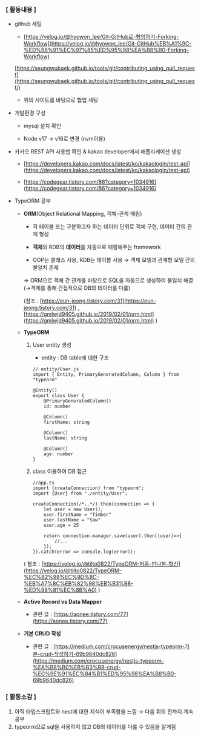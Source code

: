 ### [ 활동내용 ]

- github 세팅
    
     - [https://velog.io/@hyowon_lee/Git-GitHub로-협업하기-Forking-Workflow](https://velog.io/@hyowon_lee/Git-GitHub%EB%A1%9C-%ED%98%91%EC%97%85%ED%95%98%EA%B8%B0-Forking-Workflow)
    
    [https://seungwubaek.github.io/tools/git/contributing_using_pull_request](https://seungwubaek.github.io/tools/git/contributing_using_pull_request/)
    
     - 위의 사이트를 바탕으로 협업 세팅
    
- 개발환경 구성
    
     - mysql 설치 확인
    
     - Node v17 → v16로 변경 (nvm이용)
    
- 카카오 REST API 사용법 확인 & kakao developer에서 애플리케이션 생성
    
     - [https://developers.kakao.com/docs/latest/ko/kakaologin/rest-api](https://developers.kakao.com/docs/latest/ko/kakaologin/rest-api)
    
     - [https://codegear.tistory.com/86?category=1034916](https://codegear.tistory.com/86?category=1034916)
    
- TypeORM 공부
    - **ORM**(Object Relational Mapping, 객체-관계 매핑)
        
         - 각 테이블 또는 구분하고자 하는 데이터 단위로 객체 구현, 데이터 간의 관계 형성
        
         - **객체**와 RDB의 **데이터**를 자동으로 매핑해주는 framework
        
         - OOP는 클래스 사용, RDB는 테이블 사용 → 객체 모델과 관계형 모델 간의 불일치 존재 
        
        ⇒ ORM으로 객체 간 관계를 바탕으로 SQL을 자동으로 생성하여 불일치 해결(→객체를 통해 간접적으로 DB의 데이터를 다룸)
        
        (참조 : [https://eun-jeong.tistory.com/31](https://eun-jeong.tistory.com/31) , [https://gmlwjd9405.github.io/2019/02/01/orm.html](https://gmlwjd9405.github.io/2019/02/01/orm.html) )
        
    - **TypeORM**
        1. User entity 생성
            
             - entity : DB table에 대한 구조
            
            ```tsx
            // entity/User.js
            import { Entity, PrimaryGeneratedColumn, Column } from "typeorm"
            
            @Entity()
            export class User {
                @PrimaryGeneratedColumn()
                id: number
            
                @Column()
                firstName: string
            
                @Column()
                lastName: string
            
                @Column()
                age: number
            }
            ```
            
        2. class 이용하여 DB 접근
            
            ```tsx
            //app.ts
            import {createConnection} from "typeorm";
            import {User} from "./entity/User";
            
            createConnection(/*..*/).then(connection => {
            	let user = new User();
            	user.firstName = "Timber"
            	user.lastName = "Saw"
            	user.age = 25
            	
            	return connection.manager.save(user).then((user)=>{
            		//...
            	});
            }).catch(error => console.log(error));
            ```
            
        
        ( 참조 : [https://velog.io/@tilto0822/TypeORM-처음-만나본-혁신](https://velog.io/@tilto0822/TypeORM-%EC%B2%98%EC%9D%8C-%EB%A7%8C%EB%82%98%EB%B3%B8-%ED%98%81%EC%8B%A0) )
        
    - **Active Record vs Data Mapper**
        
         - 관련 글 : [https://aonee.tistory.com/77](https://aonee.tistory.com/77)
        
    - **기본 CRUD 작성**
        
         - 관련 글 : [https://medium.com/crocusenergy/nestjs-typeorm-기본-crud-작성하기-69b9640dc826](https://medium.com/crocusenergy/nestjs-typeorm-%EA%B8%B0%EB%B3%B8-crud-%EC%9E%91%EC%84%B1%ED%95%98%EA%B8%B0-69b9640dc826)
 
### [ 활동소감 ]

1. 아직 타입스크립트와 nest에 대한 지식이 부족함을 느낌 → 다음 회의 전까지 계속 공부
2. typeorm으로 sql을 사용하지 않고 DB의 데이터를 다룰 수 있음을 알게됨
